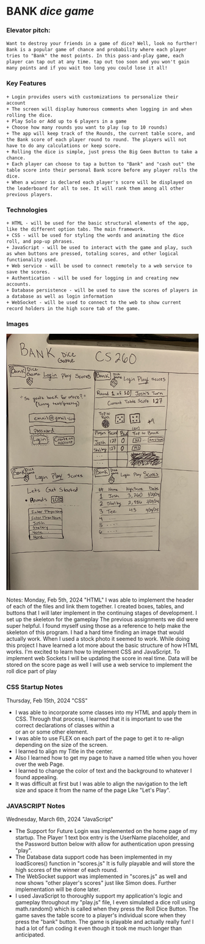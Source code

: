 # **BANK** *dice* *game*

### Elevator pitch: 
    Want to destroy your friends in a game of dice? Well, look no further! Bank is a popular game of chance and probability where each player tries to "Bank" the most points. In this pass-and-play game, each player can tap out at any time. tap out too soon and you won't gain many points and if you wait too long you could lose it all! 

### Key Features
    + Login provides users with customizations to personalize their account
    + The screen will display humorous comments when logging in and when rolling the dice.
    + Play Solo or Add up to 6 players in a game
    + Choose how many rounds you want to play (up to 10 rounds)
    + The app will keep track of the Rounds, the current table score, and the Bank score of each player round to round. The players will not have to do any calculations or keep score.
    + Rolling the dice is simple, just press the Big Geen Button to take a chance.
    + Each player can choose to tap a button to "Bank" and "cash out" the table score into their personal Bank score before any player rolls the dice.
    + When a winner is declared each player's score will be displayed on the leaderboard for all to see. It will rank them among all other previous players.   
    
### Technologies    

    + HTML - will be used for the basic structural elements of the app, like the different option tabs. The main framework.
    + CSS - will be used for styling the words and animating the dice roll, and pop-up phrases. 
    + JavaScript - will be used to interact with the game and play, such as when buttons are pressed, totaling scores, and other logical functionality used.
    + Web service - will be used to connect remotely to a web service to save the scores.
    + Authentication - will be used for logging in and creating new accounts.
    + Database persistence - will be used to save the scores of players in a database as well as login information
    + WebSocket - will be used to connect to the web to show current record holders in the high score tab of the game.

### Images
    
   ![This is a picture of the Bank dice game app layout](IMG_4742.jpg)





   Notes:
        Monday, Feb 5th, 2024 "HTML" I was able to implement the header of each of the files and link them together. 
        I created boxes, tables, and buttons that I will later implement in the continuing stages of development. 
        I set up the skeleton for the gameplay The previous assignments we did were super helpful. I found myself using those as a reference to help make the skeleton of this program. 
        I had a hard time finding an image that would actually work. When I used a stock photo it seemed to work. 
        While doing this project I have learned a lot more about the basic structure of how HTML works. I'm excited to learn how to implement CSS and JavaScript.
        To implement web Sockets I will be updating the score in real time. 
        Data will be stored on the score page as well
        I will use a web service to implement the roll dice part of play
### CSS Startup Notes
Thursday, Feb 15th, 2024   "CSS" 
+ I was able to incorporate some classes into my HTML and apply them in CSS. Through that process, I learned that it is important to use the correct declarations of classes within a <div> or an <a> or some other element. 
+ I was able to use FLEX on each part of the page to get it to re-align depending on the size of the screen. 
+ I learned to align my Title in the center.
+ Also I learned how to get my page to have a named title when you hover over the web Page. 
+ I learned to change the color of text and the background to whatever I found appealing. 
+ It was difficult at first but I was able to align the navigation to the left size and space it from the name of the page Like "Let's Play".


### JAVASCRIPT Notes
Wednesday, March 6th, 2024   "JavaScript"
+ The Support for Future Login was implemented on the home page of my startup. The Player 1 text box entry is the UserName placeholder, and the Password button below with allow for authentication upon pressing "play".
+ The Database data support code has been implemented in my loadScores() function in "scores.js" It is fully playable and will store the high scores of the winner of each round.
+ The WebSocket support was implemented in "scores.js" as well and now shows "other player's scores" just like Simon does. Further implementation will be done later.
+ I used JavaScript to thoroughly support my application's logic and gameplay throughout my "play.js" file, I even simulated a dice roll using math.random() which is called when they press the Roll Dice Button. The game saves the table score to a player's individual score when they press the "bank" button. The game is playable and actually really fun! I had a lot of fun coding it even though it took me much longer than anticipated.
        
        
